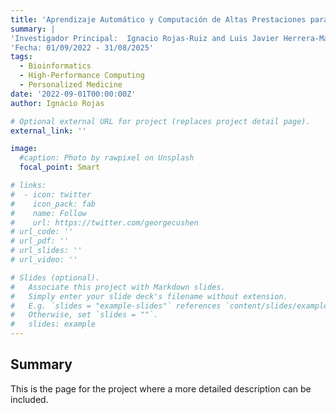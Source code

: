 ```yaml
---
title: 'Aprendizaje Automático y Computación de Altas Prestaciones para la Integración de Bases de Datos Heterogéneas en Bioinformática. Aplicación en Medicina Precisa y Personalizada (PID2021-128317OB-I00)'
summary: |
'Investigador Principal:  Ignacio Rojas-Ruiz and Luis Javier Herrera-Maldonado'
'Fecha: 01/09/2022 - 31/08/2025'
tags:
  - Bioinformatics
  - High-Performance Computing
  - Personalized Medicine
date: '2022-09-01T00:00:00Z'
author: Ignacio Rojas

# Optional external URL for project (replaces project detail page).
external_link: ''

image:
  #caption: Photo by rawpixel on Unsplash
  focal_point: Smart

# links:
#  - icon: twitter
#    icon_pack: fab
#    name: Follow
#    url: https://twitter.com/georgecushen
# url_code: ''
# url_pdf: ''
# url_slides: ''
# url_video: ''

# Slides (optional).
#   Associate this project with Markdown slides.
#   Simply enter your slide deck's filename without extension.
#   E.g. `slides = "example-slides"` references `content/slides/example-slides.md`.
#   Otherwise, set `slides = ""`.
#   slides: example
---
```


## Summary
This is the page for the project where a more detailed description can be included.
